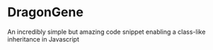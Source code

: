 # DragonGene
An incredibly simple but amazing code snippet enabling a class-like inheritance in Javascript
